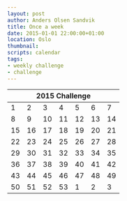 ```yaml
---
layout: post
author: Anders Olsen Sandvik
title: Once a week
date: 2015-01-01 22:00:00+01:00
location: Oslo
thumbnail:
scripts: calendar
tags:
- weekly challenge
- challenge
---
```


<table>
    <thead>
        <tr>
            <th colspan="7">
                2015 Challenge
            </th>
        </tr>
    </thead>
    <tbody>
        <tr>
            <td class="success">1</td>
            <td class="success">2</td>
            <td class="success">3</td>
            <td class="success">4</td>
            <td class="success">5</td>
            <td class="success">6</td>
            <td class="success">7</td>
        </tr>
        <tr>
            <td class="success">8</td>
            <td class="success">9</td>
            <td class="success">10</td>
            <td class="success">11</td>
            <td class="success">12</td>
            <td>13</td>
            <td class="success">14</td>
        </tr>
        <tr>
            <td class="success">15</td>
            <td class="success">16</td>
            <td class="success">17</td>
            <td class="success">18</td>
            <td class="success">19</td>
            <td class="success">20</td>
            <td class="success">21</td>
        </tr>
        <tr>
            <td class="success">22</td>
            <td>23</td>
            <td class="success">24</td>
            <td class="success">25</td>
            <td class="success">26</td>
            <td class="success">27</td>
            <td class="success">28</td>
        </tr>
        <tr>
            <td class="success">29</td>
            <td class="success">30</td>
            <td class="success">31</td>
            <td class="success">32</td>
            <td class="success">33</td>
            <td>34</td>
            <td>35</td>
        </tr>
        <tr>
            <td>36</td>
            <td>37</td>
            <td>38</td>
            <td>39</td>
            <td>40</td>
            <td>41</td>
            <td>42</td>
        </tr>
        <tr>
            <td class="success">43</td>
            <td class="success">44</td>
            <td>45</td>
            <td>46</td>
            <td>47</td>
            <td>48</td>
            <td class="success">49</td>
        </tr>
        <tr>
            <td>50</td>
            <td>51</td>
            <td>52</td>
            <td>53</td>
            <td class="off">1</td>
            <td class="off">2</td>
            <td class="off">3</td>
        </tr>
    </tbody>
</table>

